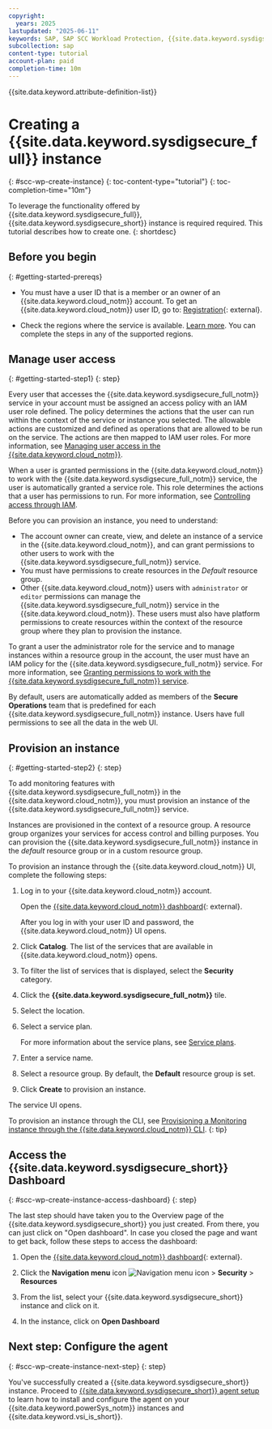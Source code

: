 ```yaml
---
copyright:
  years: 2025
lastupdated: "2025-06-11"
keywords: SAP, SAP SCC Workload Protection, {{site.data.keyword.sysdigsecure_full_notm}}, {{site.data.keyword.ibm_cloud_sap}}, SAP Workloads, SAP HANA
subcollection: sap
content-type: tutorial
account-plan: paid
completion-time: 10m
---
```


{{site.data.keyword.attribute-definition-list}}


# Creating a {{site.data.keyword.sysdigsecure_full}} instance
{: #scc-wp-create-instance}
{: toc-content-type="tutorial"}
{: toc-completion-time="10m"}

To leverage the functionality offered by {{site.data.keyword.sysdigsecure_full}}, {{site.data.keyword.sysdigsecure_short}} instance is required required. This tutorial describes how to create one.
{: shortdesc}

## Before you begin
{: #getting-started-prereqs}

- You must have a user ID that is a member or an owner of an {{site.data.keyword.cloud_notm}} account. To get an {{site.data.keyword.cloud_notm}} user ID, go to: [Registration](https://cloud.ibm.com/login){: external}.

- Check the regions where the service is available. [Learn more](/docs/workload-protection?topic=workload-protection-regions). You can complete the steps in any of the supported regions.


## Manage user access
{: #getting-started-step1}
{: step}

Every user that accesses the {{site.data.keyword.sysdigsecure_full_notm}} service in your account must be assigned an access policy with an IAM user role defined. The policy determines the actions that the user can run within the context of the service or instance you selected. The allowable actions are customized and defined as operations that are allowed to be run on the service. The actions are then mapped to IAM user roles. For more information, see [Managing user access in the {{site.data.keyword.cloud_notm}}](/docs/workload-protection?topic=workload-protection-iam).

When a user is granted permissions in the {{site.data.keyword.cloud_notm}} to work with the {{site.data.keyword.sysdigsecure_full_notm}} service, the user is automatically granted a service role. This role determines the actions that a user has permissions to run. For more information, see [Controlling access through IAM](/docs/workload-protection?topic=workload-protection-iam).

Before you can provision an instance, you need to understand:
* The account owner can create, view, and delete an instance of a service in the {{site.data.keyword.cloud_notm}}, and can grant permissions to other users to work with the {{site.data.keyword.sysdigsecure_full_notm}} service.
* You must have permissions to create resources in the *Default* resource group.
* Other {{site.data.keyword.cloud_notm}} users with `administrator` or `editor` permissions can manage the {{site.data.keyword.sysdigsecure_full_notm}} service in the {{site.data.keyword.cloud_notm}}. These users must also have platform permissions to create resources within the context of the resource group where they plan to provision the instance.

To grant a user the administrator role for the service and to manage instances within a resource group in the account, the user must have an IAM policy for the {{site.data.keyword.sysdigsecure_full_notm}} service. For more information, see [Granting permissions to work with the {{site.data.keyword.sysdigsecure_full_notm}} service](/docs/workload-protection?topic=workload-protection-iam).

By default, users are automatically added as members of the **Secure Operations** team that is predefined for each {{site.data.keyword.sysdigsecure_full_notm}} instance. Users have full permissions to see all the data in the web UI.


## Provision an instance
{: #getting-started-step2}
{: step}

To add monitoring features with {{site.data.keyword.sysdigsecure_full_notm}} in the {{site.data.keyword.cloud_notm}}, you must provision an instance of the {{site.data.keyword.sysdigsecure_full_notm}} service.

Instances are provisioned in the context of a resource group. A resource group organizes your services for access control and billing purposes. You can provision the {{site.data.keyword.sysdigsecure_full_notm}} instance in the *default* resource group or in a custom resource group.

To provision an instance through the {{site.data.keyword.cloud_notm}} UI, complete the following steps:

1. Log in to your {{site.data.keyword.cloud_notm}} account.

   Open the [{{site.data.keyword.cloud_notm}} dashboard](https://cloud.ibm.com/login){: external}.

   After you log in with your user ID and password, the {{site.data.keyword.cloud_notm}} UI opens.

1. Click **Catalog**. The list of the services that are available in {{site.data.keyword.cloud_notm}} opens.

1. To filter the list of services that is displayed, select the **Security** category.

1. Click the **{{site.data.keyword.sysdigsecure_full_notm}}** tile.

1. Select the location.

1. Select a service plan.

   For more information about the service plans, see [Service plans](/docs/workload-protection?topic=workload-protection-pricing).

1. Enter a service name.

1. Select a resource group. By default, the **Default** resource group is set.

1. Click **Create** to provision an instance.

The service UI opens.

To provision an instance through the CLI, see [Provisioning a Monitoring instance through the {{site.data.keyword.cloud_notm}} CLI](/docs/workload-protection?topic=workload-protection-provision&interface=cli#provision_cli).
{: tip}


## Access the {{site.data.keyword.sysdigsecure_short}} Dashboard
{: #scc-wp-create-instance-access-dashboard}
{: step}

The last step should have taken you to the Overview page of the {{site.data.keyword.sysdigsecure_short}} you just created. From there, you can just click on "Open dashboard". In case you closed the page and want to get back, follow these steps to access the dashboard:

1. Open the [{{site.data.keyword.cloud_notm}} dashboard](https://cloud.ibm.com/login){: external}.

1.  Click the **Navigation menu** icon ![Navigation menu icon](../../icons/icon_hamburger.svg "Menu") > **Security** > **Resources**

1. From the list, select your {{site.data.keyword.sysdigsecure_short}} instance and click on it.

1. In the instance, click on **Open Dashboard**

## Next step: Configure the agent
{: #scc-wp-create-instance-next-step}
{: step}

You've successfully created a {{site.data.keyword.sysdigsecure_short}} instance. Proceed to [{{site.data.keyword.sysdigsecure_short}} agent setup](/docs/sap?topic=sap-scc-wp-agent-setup) to learn how to install and configure the agent on your {{site.data.keyword.powerSys_notm}} instances and {{site.data.keyword.vsi_is_short}}.
